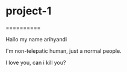 # project-1
==========

Hallo my name arihyandi

I'm non-telepatic human,
just a normal people.

I love you,
can i kill you?
